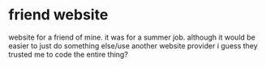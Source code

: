 # friend website
website for a friend of mine. it was for a summer job. although it would be easier to just do something else/use another website provider i guess they trusted me to code the entire thing? 
